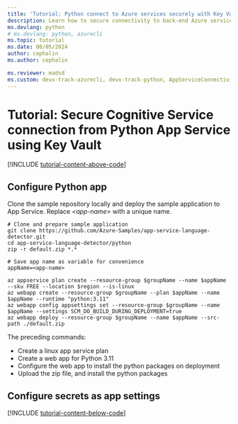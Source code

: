 ```yaml
---
title: 'Tutorial: Python connect to Azure services securely with Key Vault'
description: Learn how to secure connectivity to back-end Azure services that don't support managed identity natively from a Python web app
ms.devlang: python
# ms.devlang: python, azurecli
ms.topic: tutorial
ms.date: 08/05/2024
author: cephalin
ms.author: cephalin

ms.reviewer: madsd 
ms.custom: devx-track-azurecli, devx-track-python, AppServiceConnectivity
---
```


# Tutorial: Secure Cognitive Service connection from Python App Service using Key Vault


[!INCLUDE [tutorial-content-above-code](./includes/tutorial-connect-msi-key-vault/introduction.md)]

## Configure Python app

Clone the sample repository locally and deploy the sample application to App Service. Replace *\<app-name>* with a unique name.

```azurecli-interactive
# Clone and prepare sample application
git clone https://github.com/Azure-Samples/app-service-language-detector.git
cd app-service-language-detector/python
zip -r default.zip *.*

# Save app name as variable for convenience
appName=<app-name>

az appservice plan create --resource-group $groupName --name $appName --sku FREE --location $region --is-linux
az webapp create --resource-group $groupName --plan $appName --name $appName --runtime "python:3.11"
az webapp config appsettings set --resource-group $groupName --name $appName --settings SCM_DO_BUILD_DURING_DEPLOYMENT=true
az webapp deploy --resource-group $groupName --name $appName --src-path ./default.zip
```

The preceding commands:
* Create a linux app service plan
* Create a web app for Python 3.11
* Configure the web app to install the python packages on deployment
* Upload the zip file, and install the python packages

## Configure secrets as app settings

[!INCLUDE [tutorial-content-below-code](./includes/tutorial-connect-msi-key-vault/cleanup.md)]